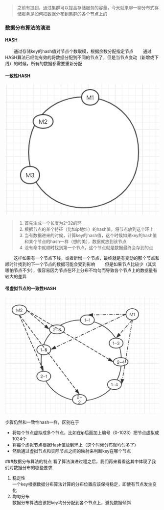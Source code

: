 > 之前有提到，通过集群可以提高存储服务的容量，今天就来聊一聊分布式存储服务是如何把数据分布到集群的各个节点上的

### 数据分布算法的演进
#### HASH
&emsp;&emsp;通过存储key的hash值对节点个数取模，根据余数分配指定节点
&emsp;&emsp;通过HASH算法已经能有效的将数据分配到不同的节点了，但是当节点变动（新增或下线）的时候，所有的数据都需要重新分配
#### 一致性HASH
![一致性HASH](./img/hashcircular.png)

>1. 首先生成一个长度为2^32的环
>2. 根据节点的某个特征（比如ip地址）的hash值，将节点放到这个环上
>3. 当有数据进来的时候，计算key的hash值，这个时候如果key的hash值和某个节点的hash一样（想的美），数据就放到该节点
>4. 没有命中就顺时找到第一个节点，这个节点就是数据最终会存到的点

&emsp;&emsp;这样如果有一个节点下线，或者新增一个节点，最终就是有变动的那个节点和顺时针找到的下一个节点的数据可能会受到影响
&emsp;&emsp;但是如果节点比较少（其实哪怕节点不少），很容易因为节点在环上分布不均匀而导致各个节点上的数据量有较大的差异
#### 带虚拟节点的一致性HASH
![带虚拟节点的一致性HASH](./img/vithash.jpg)

步骤仍然和一致性hash一样，区别在于
* 将每个节点虚拟成多个节点，比如在ip后面加上编号（0-1023）把节点虚拟成1024个
* 将每个虚拟节点根据Hash值放到环上（这个时候分布就均匀多了）
* 然后通过虚拟节点和实际节点之间的映射来判断key在哪个节点

###数据分布算法的特点
看了算法演进过程之后，我们再来看看这其中体现了我们对数据分布的哪些要求
1. 稳定性  
    一个key根据数据分布算法计算的分布位置应该保持稳定，即使有节点发生变化
2. 均匀分布  
    数据分布算法应该把key均分分配到各个节点上，避免数据倾斜